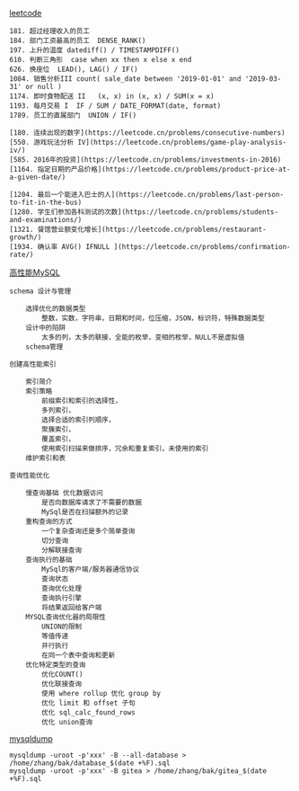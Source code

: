 
[leetcode](./leetcode.md)

    181. 超过经理收入的员工
    184. 部门工资最高的员工  DENSE_RANK()
    197. 上升的温度 datediff() / TIMESTAMPDIFF()
    610. 判断三角形  case when xx then x else x end
    626. 换座位  LEAD(), LAG() / IF()
    1084. 销售分析III count( sale_date between '2019-01-01' and '2019-03-31' or null ) 
    1174. 即时食物配送 II   (x, x) in (x, x) / SUM(x = x)
    1193. 每月交易 I  IF / SUM / DATE_FORMAT(date, format)
    1789. 员工的直属部门  UNION / IF()

    [180. 连续出现的数字](https://leetcode.cn/problems/consecutive-numbers)
    [550. 游戏玩法分析 IV](https://leetcode.cn/problems/game-play-analysis-iv/)
    [585. 2016年的投资](https://leetcode.cn/problems/investments-in-2016)
    [1164. 指定日期的产品价格](https://leetcode.cn/problems/product-price-at-a-given-date/)
    
    [1204. 最后一个能进入巴士的人](https://leetcode.cn/problems/last-person-to-fit-in-the-bus)
    [1280. 学生们参加各科测试的次数](https://leetcode.cn/problems/students-and-examinations/)
    [1321. 餐馆营业额变化增长](https://leetcode.cn/problems/restaurant-growth/)
    [1934. 确认率 AVG() IFNULL ](https://leetcode.cn/problems/confirmation-rate/)  

[高性能MySQL](./高性能MySQL.md)

    schema 设计与管理

        选择优化的数据类型
            整数，实数，字符串，日期和时间，位压缩，JSON，标识符，特殊数据类型
        设计中的陷阱
            太多的列，太多的联接，全能的枚举，变相的枚举，NULL不是虚拟值
        schema管理

    创建高性能索引

        索引简介
        索引策略
            前缀索引和索引的选择性，
            多列索引，
            选择合适的索引列顺序，
            聚簇索引，
            覆盖索引，
            使用索引扫描来做排序，冗余和重复索引，未使用的索引
        维护索引和表

    查询性能优化

        慢查询基础 优化数据访问
            是否向数据库请求了不需要的数据
            MySql是否在扫描额外的记录
        重构查询的方式
            一个复杂查询还是多个简单查询
            切分查询
            分解联接查询        
        查询执行的基础
            MySql的客户端/服务器通信协议
            查询状态
            查询优化处理
            查询执行引擎
            将结果返回给客户端        
        MYSQL查询优化器的局限性
            UNION的限制
            等值传递
            并行执行
            在同一个表中查询和更新
        优化特定类型的查询
            优化COUNT()
            优化联接查询
            使用 where rollup 优化 group by
            优化 limit 和 offset 子句
            优化 sql_calc_found_rows
            优化 union查询

[mysqldump](./mysqldump.md)

    mysqldump -uroot -p'xxx' -B --all-database > /home/zhang/bak/database_$(date +%F).sql
    mysqldump -uroot -p'xxx' -B gitea > /home/zhang/bak/gitea_$(date +%F).sql